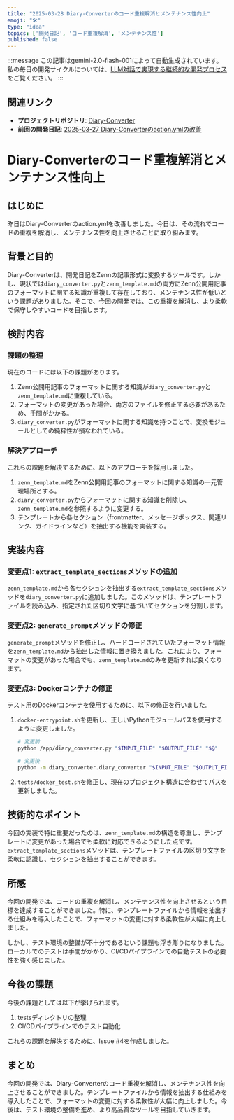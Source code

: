 ```yaml
---
title: "2025-03-28 Diary-Converterのコード重複解消とメンテナンス性向上"
emoji: "🛠️"
type: "idea"
topics: ['開発日記', 'コード重複解消', 'メンテナンス性']
published: false
---
```


:::message
この記事はgemini-2.0-flash-001によって自動生成されています。
私の毎日の開発サイクルについては、[LLM対話で実現する継続的な開発プロセス](https://zenn.dev/centervil/articles/2025-03-12-development-cycle-introduction)をご覧ください。
:::

## 関連リンク

- **プロジェクトリポジトリ**: [Diary-Converter](https://github.com/centervil/Diary-Converter)
- **前回の開発日記**: [2025-03-27 Diary-Converterのaction.ymlの改善](https://zenn.dev/centervil/articles/前回の記事スラッグ) <!-- TODO: 前回の記事スラッグを修正 -->

# Diary-Converterのコード重複解消とメンテナンス性向上

## はじめに

昨日はDiary-Converterのaction.ymlを改善しました。今日は、その流れでコードの重複を解消し、メンテナンス性を向上させることに取り組みます。

## 背景と目的

Diary-Converterは、開発日記をZennの記事形式に変換するツールです。しかし、現状では`diary_converter.py`と`zenn_template.md`の両方にZenn公開用記事のフォーマットに関する知識が重複して存在しており、メンテナンス性が低いという課題がありました。そこで、今回の開発では、この重複を解消し、より柔軟で保守しやすいコードを目指します。

## 検討内容

### 課題の整理

現在のコードには以下の課題があります。

1.  Zenn公開用記事のフォーマットに関する知識が`diary_converter.py`と`zenn_template.md`に重複している。
2.  フォーマットの変更があった場合、両方のファイルを修正する必要があるため、手間がかかる。
3.  `diary_converter.py`がフォーマットに関する知識を持つことで、変換モジュールとしての純粋性が損なわれている。

### 解決アプローチ

これらの課題を解決するために、以下のアプローチを採用しました。

1.  `zenn_template.md`をZenn公開用記事のフォーマットに関する知識の一元管理場所とする。
2.  `diary_converter.py`からフォーマットに関する知識を削除し、`zenn_template.md`を参照するように変更する。
3.  テンプレートから各セクション（frontmatter、メッセージボックス、関連リンク、ガイドラインなど）を抽出する機能を実装する。

## 実装内容

### 変更点1: `extract_template_sections`メソッドの追加

`zenn_template.md`から各セクションを抽出する`extract_template_sections`メソッドを`diary_converter.py`に追加しました。このメソッドは、テンプレートファイルを読み込み、指定された区切り文字に基づいてセクションを分割します。

### 変更点2: `generate_prompt`メソッドの修正

`generate_prompt`メソッドを修正し、ハードコードされていたフォーマット情報を`zenn_template.md`から抽出した情報に置き換えました。これにより、フォーマットの変更があった場合でも、`zenn_template.md`のみを更新すれば良くなります。

### 変更点3: Dockerコンテナの修正

テスト用のDockerコンテナを使用するために、以下の修正を行いました。

1.  `docker-entrypoint.sh`を更新し、正しいPythonモジュールパスを使用するように変更しました。
    ```bash
    # 変更前
    python /app/diary_converter.py "$INPUT_FILE" "$OUTPUT_FILE" "$@"

    # 変更後
    python -m diary_converter.diary_converter "$INPUT_FILE" "$OUTPUT_FILE" "$@"
    ```
2.  `tests/docker_test.sh`を修正し、現在のプロジェクト構造に合わせてパスを更新しました。

## 技術的なポイント

今回の実装で特に重要だったのは、`zenn_template.md`の構造を尊重し、テンプレートに変更があった場合でも柔軟に対応できるようにした点です。`extract_template_sections`メソッドは、テンプレートファイルの区切り文字を柔軟に認識し、セクションを抽出することができます。

## 所感

今回の開発では、コードの重複を解消し、メンテナンス性を向上させるという目標を達成することができました。特に、テンプレートファイルから情報を抽出する仕組みを導入したことで、フォーマットの変更に対する柔軟性が大幅に向上しました。

しかし、テスト環境の整備が不十分であるという課題も浮き彫りになりました。ローカルでのテストは手間がかかり、CI/CDパイプラインでの自動テストの必要性を強く感じました。

## 今後の課題

今後の課題としては以下が挙げられます。

1.  testsディレクトリの整理
2.  CI/CDパイプラインでのテスト自動化

これらの課題を解決するために、Issue #4を作成しました。

## まとめ

今回の開発では、Diary-Converterのコード重複を解消し、メンテナンス性を向上させることができました。テンプレートファイルから情報を抽出する仕組みを導入したことで、フォーマットの変更に対する柔軟性が大幅に向上しました。今後は、テスト環境の整備を進め、より高品質なツールを目指していきます。